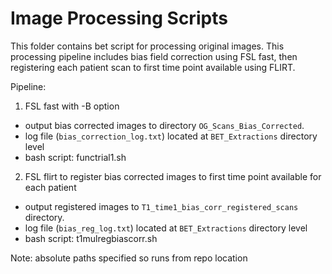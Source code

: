 # Image Processing Scripts #
This folder contains bet script for processing original images. This processing pipeline includes bias field correction using FSL fast, then registering each patient scan to first time point available using FLIRT. 

Pipeline:
1. FSL fast with -B option 
- output bias corrected images to directory `OG_Scans_Bias_Corrected`. 
- log file (`bias_correction_log.txt`) located at `BET_Extractions` directory level
- bash script: functrial1.sh

2. FSL flirt to register bias corrected images to first time point available for each patient
- output registered images to `T1_time1_bias_corr_registered_scans` directory.
- log file (`bias_reg_log.txt`) located at `BET_Extractions` directory level
- bash script: t1mulregbiascorr.sh

Note: absolute paths specified so runs from repo location
